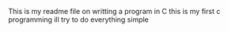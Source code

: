 This is my readme file on writting a program in C
this is my first c programming
ill try to do everything simple
